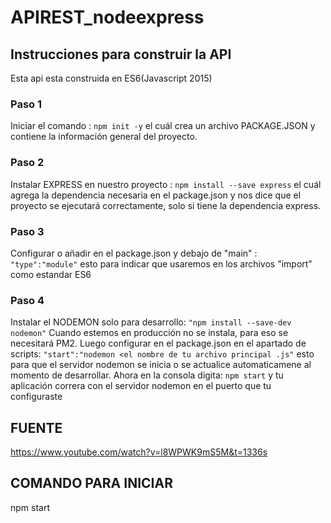 # APIREST_nodeexpress


## Instrucciones para construir la API


Esta api esta construida en ES6(Javascript 2015) 

### Paso 1
Iniciar el comando : `npm init -y` el cuál crea un archivo PACKAGE.JSON y contiene la información general del proyecto.

### Paso 2
Instalar EXPRESS en nuestro proyecto : `npm install --save express` el cuál agrega la dependencia necesaria en el package.json y nos dice que el proyecto se ejecutará correctamente, solo si tiene la dependencia express.

### Paso 3
Configurar o añadir en el package.json y debajo de "main" : `"type":"module"` esto para indicar que usaremos en los archivos "import" como estandar ES6

### Paso 4
Instalar el NODEMON solo para desarrollo: `"npm install --save-dev nodemon"` Cuando estemos en producción no se instala, para eso se necesitará PM2.
Luego configurar en el package.json en el apartado de scripts: `"start":"nodemon <el nombre de tu archivo principal .js"` esto para que el servidor nodemon se inicia o se actualice automaticamene al momento de desarrollar.
Ahora en la consola digita:
`npm start` y tu aplicación correra con el servidor nodemon en el puerto que tu configuraste


## FUENTE
https://www.youtube.com/watch?v=l8WPWK9mS5M&t=1336s


## COMANDO PARA INICIAR
npm start
